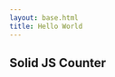 ```yaml
---
layout: base.html
title: Hello World
---
```


## Solid JS Counter
<is-land on:media="(min-width: 64em)">
  <template data-island>
    <div id="app"><div>
    <script src="{{ '/assets/app/app.js' | url | version }}"></script>
  </template>
</is-land>
